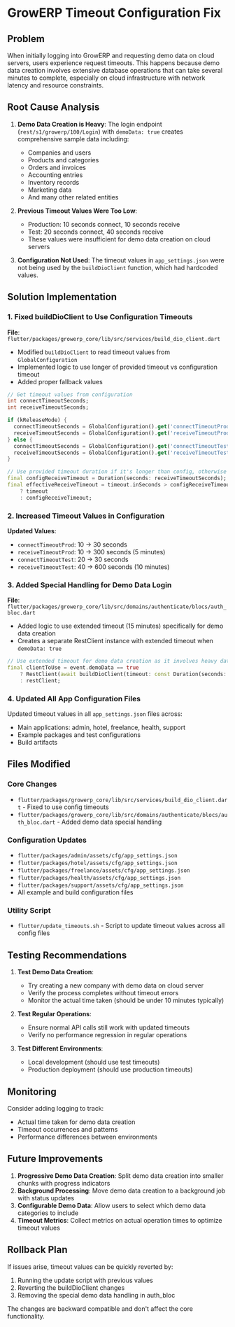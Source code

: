 # GrowERP Timeout Configuration Fix

## Problem

When initially logging into GrowERP and requesting demo data on cloud servers, users experience request timeouts. This happens because demo data creation involves extensive database operations that can take several minutes to complete, especially on cloud infrastructure with network latency and resource constraints.

## Root Cause Analysis

1. **Demo Data Creation is Heavy**: The login endpoint (`rest/s1/growerp/100/Login`) with `demoData: true` creates comprehensive sample data including:
   - Companies and users
   - Products and categories  
   - Orders and invoices
   - Accounting entries
   - Inventory records
   - Marketing data
   - And many other related entities

2. **Previous Timeout Values Were Too Low**:
   - Production: 10 seconds connect, 10 seconds receive
   - Test: 20 seconds connect, 40 seconds receive
   - These values were insufficient for demo data creation on cloud servers

3. **Configuration Not Used**: The timeout values in `app_settings.json` were not being used by the `buildDioClient` function, which had hardcoded values.

## Solution Implementation

### 1. Fixed buildDioClient to Use Configuration Timeouts

**File**: `flutter/packages/growerp_core/lib/src/services/build_dio_client.dart`

- Modified `buildDioClient` to read timeout values from `GlobalConfiguration`
- Implemented logic to use longer of provided timeout vs configuration timeout
- Added proper fallback values

```dart
// Get timeout values from configuration
int connectTimeoutSeconds;
int receiveTimeoutSeconds;

if (kReleaseMode) {
  connectTimeoutSeconds = GlobalConfiguration().get('connectTimeoutProd') ?? 15;
  receiveTimeoutSeconds = GlobalConfiguration().get('receiveTimeoutProd') ?? 60;
} else {
  connectTimeoutSeconds = GlobalConfiguration().get('connectTimeoutTest') ?? 20;
  receiveTimeoutSeconds = GlobalConfiguration().get('receiveTimeoutTest') ?? 120;
}

// Use provided timeout duration if it's longer than config, otherwise use config
final configReceiveTimeout = Duration(seconds: receiveTimeoutSeconds);
final effectiveReceiveTimeout = timeout.inSeconds > configReceiveTimeout.inSeconds 
    ? timeout 
    : configReceiveTimeout;
```

### 2. Increased Timeout Values in Configuration

**Updated Values**:
- `connectTimeoutProd`: 10 → 30 seconds
- `receiveTimeoutProd`: 10 → 300 seconds (5 minutes)
- `connectTimeoutTest`: 20 → 30 seconds  
- `receiveTimeoutTest`: 40 → 600 seconds (10 minutes)

### 3. Added Special Handling for Demo Data Login

**File**: `flutter/packages/growerp_core/lib/src/domains/authenticate/blocs/auth_bloc.dart`

- Added logic to use extended timeout (15 minutes) specifically for demo data creation
- Creates a separate RestClient instance with extended timeout when `demoData: true`

```dart
// Use extended timeout for demo data creation as it involves heavy database operations
final clientToUse = event.demoData == true 
    ? RestClient(await buildDioClient(timeout: const Duration(seconds: 900))) // 15 minutes for demo data
    : restClient;
```

### 4. Updated All App Configuration Files

Updated timeout values in all `app_settings.json` files across:
- Main applications: admin, hotel, freelance, health, support
- Example packages and test configurations
- Build artifacts

## Files Modified

### Core Changes
- `flutter/packages/growerp_core/lib/src/services/build_dio_client.dart` - Fixed to use config timeouts
- `flutter/packages/growerp_core/lib/src/domains/authenticate/blocs/auth_bloc.dart` - Added demo data special handling

### Configuration Updates
- `flutter/packages/admin/assets/cfg/app_settings.json`
- `flutter/packages/hotel/assets/cfg/app_settings.json`
- `flutter/packages/freelance/assets/cfg/app_settings.json`
- `flutter/packages/health/assets/cfg/app_settings.json`
- `flutter/packages/support/assets/cfg/app_settings.json`
- All example and build configuration files

### Utility Script
- `flutter/update_timeouts.sh` - Script to update timeout values across all config files

## Testing Recommendations

1. **Test Demo Data Creation**: 
   - Try creating a new company with demo data on cloud server
   - Verify the process completes without timeout errors
   - Monitor the actual time taken (should be under 10 minutes typically)

2. **Test Regular Operations**:
   - Ensure normal API calls still work with updated timeouts
   - Verify no performance regression in regular operations

3. **Test Different Environments**:
   - Local development (should use test timeouts)
   - Production deployment (should use production timeouts)

## Monitoring

Consider adding logging to track:
- Actual time taken for demo data creation
- Timeout occurrences and patterns
- Performance differences between environments

## Future Improvements

1. **Progressive Demo Data Creation**: Split demo data creation into smaller chunks with progress indicators
2. **Background Processing**: Move demo data creation to a background job with status updates
3. **Configurable Demo Data**: Allow users to select which demo data categories to include
4. **Timeout Metrics**: Collect metrics on actual operation times to optimize timeout values

## Rollback Plan

If issues arise, timeout values can be quickly reverted by:
1. Running the update script with previous values
2. Reverting the buildDioClient changes
3. Removing the special demo data handling in auth_bloc

The changes are backward compatible and don't affect the core functionality.